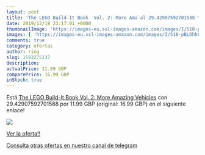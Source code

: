 ```yaml
---
layout: post
title: 'The LEGO Build-It Book  Vol. 2: More Ama al 29.42907592701588 % de descuento'
date: 2019/12/18 23:17:01 +0000
thumbnailImage: 'https://images-eu.ssl-images-amazon.com/images/I/518-pBLDhhL._SL200_.jpg'
images: [ 'https://images-eu.ssl-images-amazon.com/images/I/518-pBLDhhL._SL200_.jpg' ]
comments: true
category: ofertas
author: ring
slug: 1593275137
description:
actualPrice: 11.99 GBP
comparePrice: 16.99 GBP
inStock: true
---
```


Está [The LEGO Build-It Book  Vol. 2: More Amazing Vehicles](https://www.amazon.com/dp/1593275137/?tag=redken08-20) con 29.42907592701588 por 11.99 GBP (original: 16.99 GBP) en el siguiente enlace!

[![](https://images-eu.ssl-images-amazon.com/images/I/518-pBLDhhL._SL200_.jpg)](https://www.amazon.com/dp/1593275137/?tag=redken08-20)

[Ver la oferta!!](https://www.amazon.com/dp/1593275137/?tag=redken08-20)

[Consulta otras ofertas en nuestro canal de telegram](https://t.me/s/ofertas25)
